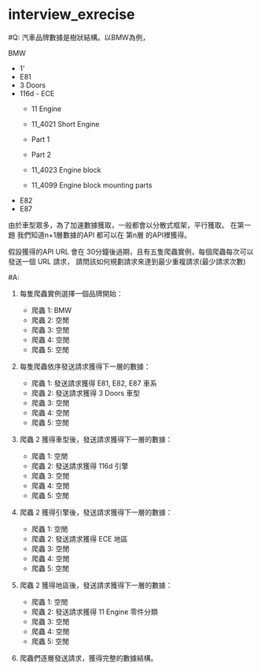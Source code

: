 # interview_exrecise
#Q:
汽車品牌數據是樹狀結構。以BMW為例，

BMW 
- 1'
 - E81 
  - 3 Doors
   - 116d
    - ECE 
     - 11 Engine 
      - 11_4021 Short Engine 
       - Part 1
        - Part 2 

      - 11_4023 Engine block
      - 11_4099 Engine block mounting parts 
 - E82
 - E87

由於車型眾多，為了加速數據獲取，一般都會以分散式框架，平行獲取。
在第一題 我們知道n+1層數據的API 都可以在 第n層 的API裡獲得。

假設獲得的API URL 會在 30分鐘後過期，且有五隻爬蟲實例，每個爬蟲每次可以發送一個 URL 請求，
請問該如何規劃請求來達到最少重複請求(最少請求次數)

#A:
1. 每隻爬蟲實例選擇一個品牌開始：
   - 爬蟲 1: BMW
   - 爬蟲 2: 空閒
   - 爬蟲 3: 空閒
   - 爬蟲 4: 空閒
   - 爬蟲 5: 空閒

2. 每隻爬蟲依序發送請求獲得下一層的數據：
   - 爬蟲 1: 發送請求獲得 E81, E82, E87 車系
   - 爬蟲 2: 發送請求獲得 3 Doors 車型
   - 爬蟲 3: 空閒
   - 爬蟲 4: 空閒
   - 爬蟲 5: 空閒

3. 爬蟲 2 獲得車型後，發送請求獲得下一層的數據：
   - 爬蟲 1: 空閒
   - 爬蟲 2: 發送請求獲得 116d 引擎
   - 爬蟲 3: 空閒
   - 爬蟲 4: 空閒
   - 爬蟲 5: 空閒

4. 爬蟲 2 獲得引擎後，發送請求獲得下一層的數據：
   - 爬蟲 1: 空閒
   - 爬蟲 2: 發送請求獲得 ECE 地區
   - 爬蟲 3: 空閒
   - 爬蟲 4: 空閒
   - 爬蟲 5: 空閒

5. 爬蟲 2 獲得地區後，發送請求獲得下一層的數據：
   - 爬蟲 1: 空閒
   - 爬蟲 2: 發送請求獲得 11 Engine 零件分類
   - 爬蟲 3: 空閒
   - 爬蟲 4: 空閒
   - 爬蟲 5: 空閒

6. 爬蟲們逐層發送請求，獲得完整的數據結構。
